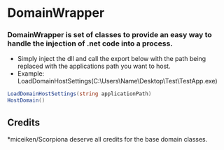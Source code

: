 # DomainWrapper
### DomainWrapper is set of classes to provide an easy way to handle the injection of .net code into a process.

* Simply inject the dll and call the export below with the path being replaced with the applications path you want to host.
* Example: LoadDomainHostSettings(C:\Users\Name\Desktop\Test\TestApp.exe)
```csharp
LoadDomainHostSettings(string applicationPath)
HostDomain()
```

## Credits
*miceiken/Scorpiona deserve all credits for the base domain classes.
